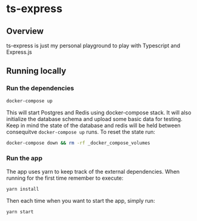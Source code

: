 # ts-express

## Overview

ts-express is just my personal playground to play with Typescript and Express.js

## Running locally

### Run the dependencies

```sh
docker-compose up
```

This will start Postgres and Redis using docker-compose stack. It will also initialize the database schema and upload some basic data for testing.
<br />
Keep in mind the state of the database and redis will be held between consequitve `docker-compose up` runs. To reset the state run:

```sh
docker-compose down && rm -rf _docker_compose_volumes
```

### Run the app

The app uses yarn to keep track of the external dependencies. When running for the first time remember to execute:

```sh
yarn install
```

Then each time when you want to start the app, simply run:

```sh
yarn start
```
